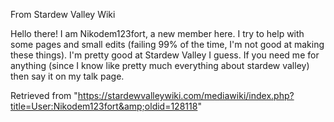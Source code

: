 From Stardew Valley Wiki

Hello there! I am Nikodem123fort, a new member here. I try to help with some pages and small edits (failing 99% of the time, I'm not good at making these things). I'm pretty good at Stardew Valley I guess. If you need me for anything (since I know like pretty much everything about stardew valley) then say it on my talk page.

Retrieved from "https://stardewvalleywiki.com/mediawiki/index.php?title=User:Nikodem123fort&amp;oldid=128118"